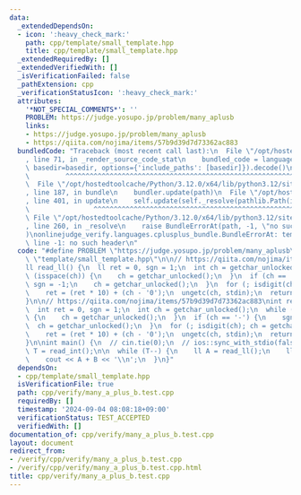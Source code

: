 ```yaml
---
data:
  _extendedDependsOn:
  - icon: ':heavy_check_mark:'
    path: cpp/template/small_template.hpp
    title: cpp/template/small_template.hpp
  _extendedRequiredBy: []
  _extendedVerifiedWith: []
  _isVerificationFailed: false
  _pathExtension: cpp
  _verificationStatusIcon: ':heavy_check_mark:'
  attributes:
    '*NOT_SPECIAL_COMMENTS*': ''
    PROBLEM: https://judge.yosupo.jp/problem/many_aplusb
    links:
    - https://judge.yosupo.jp/problem/many_aplusb
    - https://qiita.com/nojima/items/57b9d39d7d73362ac883
  bundledCode: "Traceback (most recent call last):\n  File \"/opt/hostedtoolcache/Python/3.12.0/x64/lib/python3.12/site-packages/onlinejudge_verify/documentation/build.py\"\
    , line 71, in _render_source_code_stat\n    bundled_code = language.bundle(stat.path,\
    \ basedir=basedir, options={'include_paths': [basedir]}).decode()\n          \
    \         ^^^^^^^^^^^^^^^^^^^^^^^^^^^^^^^^^^^^^^^^^^^^^^^^^^^^^^^^^^^^^^^^^^^^^^^^^^^^^^^^^\n\
    \  File \"/opt/hostedtoolcache/Python/3.12.0/x64/lib/python3.12/site-packages/onlinejudge_verify/languages/cplusplus.py\"\
    , line 187, in bundle\n    bundler.update(path)\n  File \"/opt/hostedtoolcache/Python/3.12.0/x64/lib/python3.12/site-packages/onlinejudge_verify/languages/cplusplus_bundle.py\"\
    , line 401, in update\n    self.update(self._resolve(pathlib.Path(included), included_from=path))\n\
    \                ^^^^^^^^^^^^^^^^^^^^^^^^^^^^^^^^^^^^^^^^^^^^^^^^^^^^^^^^^\n \
    \ File \"/opt/hostedtoolcache/Python/3.12.0/x64/lib/python3.12/site-packages/onlinejudge_verify/languages/cplusplus_bundle.py\"\
    , line 260, in _resolve\n    raise BundleErrorAt(path, -1, \"no such header\"\
    )\nonlinejudge_verify.languages.cplusplus_bundle.BundleErrorAt: template/small_template.hpp:\
    \ line -1: no such header\n"
  code: "#define PROBLEM \"https://judge.yosupo.jp/problem/many_aplusb\"\n#include\
    \ \"template/small_template.hpp\"\n\n// https://qiita.com/nojima/items/57b9d39d7d73362ac883\n\
    ll read_ll() {\n  ll ret = 0, sgn = 1;\n  int ch = getchar_unlocked();\n  while\
    \ (isspace(ch)) {\n    ch = getchar_unlocked();\n  }\n  if (ch == '-') {\n   \
    \ sgn = -1;\n    ch = getchar_unlocked();\n  }\n  for (; isdigit(ch); ch = getchar_unlocked())\n\
    \    ret = (ret * 10) + (ch - '0');\n  ungetc(ch, stdin);\n  return sgn * ret;\n\
    }\n\n// https://qiita.com/nojima/items/57b9d39d7d73362ac883\nint read_int() {\n\
    \  int ret = 0, sgn = 1;\n  int ch = getchar_unlocked();\n  while (isspace(ch))\
    \ {\n    ch = getchar_unlocked();\n  }\n  if (ch == '-') {\n    sgn = -1;\n  \
    \  ch = getchar_unlocked();\n  }\n  for (; isdigit(ch); ch = getchar_unlocked())\n\
    \    ret = (ret * 10) + (ch - '0');\n  ungetc(ch, stdin);\n  return sgn * ret;\n\
    }\n\nint main() {\n  // cin.tie(0);\n  // ios::sync_with_stdio(false);\n\n  int\
    \ T = read_int();\n\n  while (T--) {\n    ll A = read_ll();\n    ll B = read_ll();\n\
    \    cout << A + B << '\\n';\n  }\n}"
  dependsOn:
  - cpp/template/small_template.hpp
  isVerificationFile: true
  path: cpp/verify/many_a_plus_b.test.cpp
  requiredBy: []
  timestamp: '2024-09-04 08:08:18+09:00'
  verificationStatus: TEST_ACCEPTED
  verifiedWith: []
documentation_of: cpp/verify/many_a_plus_b.test.cpp
layout: document
redirect_from:
- /verify/cpp/verify/many_a_plus_b.test.cpp
- /verify/cpp/verify/many_a_plus_b.test.cpp.html
title: cpp/verify/many_a_plus_b.test.cpp
---
```

